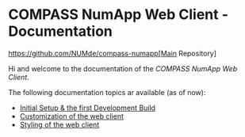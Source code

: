 # COMPASS NumApp Web Client - Documentation

https://github.com/NUMde/compass-numapp[Main Repository]

Hi and welcome to the documentation of the *COMPASS NumApp Web Client*.

The following documentation topics ar available (as of now):

- [Initial Setup & the first Development Build](./development/README.md)
- [Customization of the web client](./customization/README.md)
- [Styling of the web client](./styling/README.md)